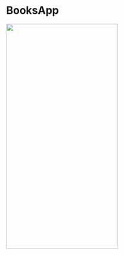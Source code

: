 # BooksApp

<img src="https://user-images.githubusercontent.com/36175704/204420940-4aacd954-0904-43d4-bab1-89299c473a12.gif" width="300" height="600"/>
